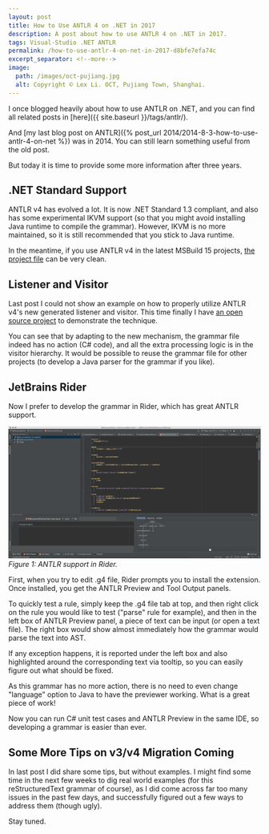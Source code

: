 ```yaml
---
layout: post
title: How to Use ANTLR 4 on .NET in 2017
description: A post about how to use ANTLR 4 on .NET in 2017.
tags: Visual-Studio .NET ANTLR
permalink: /how-to-use-antlr-4-on-net-in-2017-d8bfe7efa74c
excerpt_separator: <!--more-->
image:
  path: /images/oct-pujiang.jpg
  alt: Copyright © Lex Li. OCT, Pujiang Town, Shanghai.
---
```


I once blogged heavily about how to use ANTLR on .NET, and you can find all related posts in [here]({{ site.baseurl }}/tags/antlr/).

And [my last blog post on ANTLR]({% post_url 2014/2014-8-3-how-to-use-antlr-4-on-net %}) was in 2014. You can still learn something useful from the old post.

But today it is time to provide some more information after three years.

<!--more-->

## .NET Standard Support

ANTLR v4 has evolved a lot. It is now .NET Standard 1.3 compliant, and also has some experimental IKVM support (so that you might avoid installing Java runtime to compile the grammar). However, IKVM is no more maintained, so it is still recommended that you stick to Java runtime.

In the meantime, if you use ANTLR v4 in the latest MSBuild 15 projects, [the project file](https://github.com/lextm/restructuredtext-antlr/blob/master/ReStructuredText/ReStructuredText.csproj) can be very clean.

## Listener and Visitor

Last post I could not show an example on how to properly utilize ANTLR v4's new generated listener and visitor. This time finally I have [an open source project](https://github.com/lextm/restructuredtext-antlr/blob/master/ReStructuredText/restructuredtextParser.cs) to demonstrate the technique.

You can see that by adapting to the new mechanism, the grammar file indeed has no action (C# code), and all the extra processing logic is in the visitor hierarchy. It would be possible to reuse the grammar file for other projects (to develop a Java parser for the grammar if you like).

## JetBrains Rider

Now I prefer to develop the grammar in Rider, which has great ANTLR support.

![img-description](/images/antlr-rider.jpg)
_Figure 1: ANTLR support in Rider._

First, when you try to edit .g4 file, Rider prompts you to install the extension. Once installed, you get the ANTLR Preview and Tool Output panels.

To quickly test a rule, simply keep the .g4 file tab at top, and then right click on the rule you would like to test ("parse" rule for example), and then in the left box of ANTLR Preview panel, a piece of text can be input (or open a text file). The right box would show almost immediately how the grammar would parse the text into AST.

If any exception happens, it is reported under the left box and also highlighted around the corresponding text via tooltip, so you can easily figure out what should be fixed.

As this grammar has no more action, there is no need to even change "language" option to Java to have the previewer working. What is a great piece of work!

Now you can run C# unit test cases and ANTLR Preview in the same IDE, so developing a grammar is easier than ever.

## Some More Tips on v3/v4 Migration Coming

In last post I did share some tips, but without examples. I might find some time in the next few weeks to dig real world examples (for this reStructuredText grammar of course), as I did come across far too many issues in the past few days, and successfully figured out a few ways to address them (though ugly).

Stay tuned.
